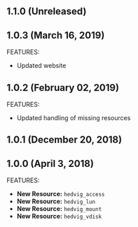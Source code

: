 ## 1.1.0 (Unreleased)
## 1.0.3 (March 16, 2019)

FEATURES:

 * Updated website

## 1.0.2 (February 02, 2019)

FEATURES:

 * Updated handling of missing resources

## 1.0.1 (December 20, 2018)

## 1.0.0 (April 3, 2018)

FEATURES:

* **New Resource:** `hedvig_access`
* **New Resource:** `hedvig_lun`
* **New Resource:** `hedvig_mount`
* **New Resource:** `hedvig_vdisk`
